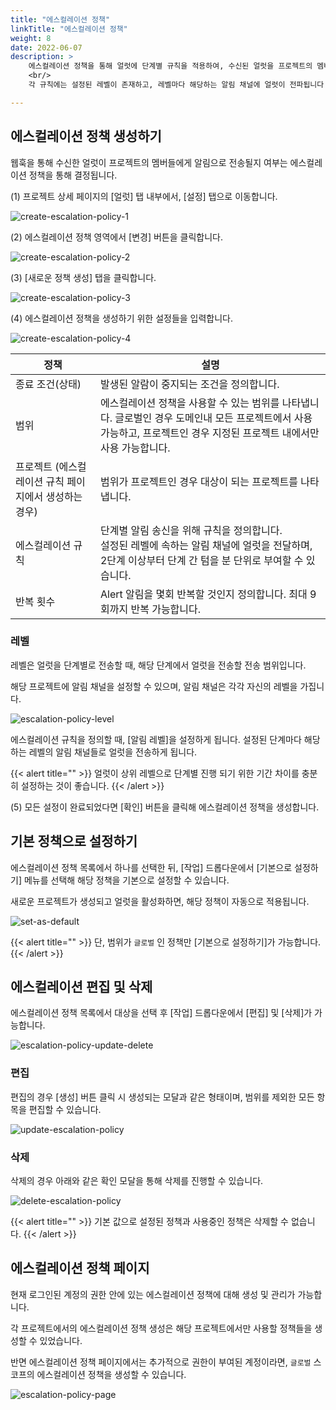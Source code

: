 ```yaml
---
title: "에스컬레이션 정책"
linkTitle: "에스컬레이션 정책"
weight: 8
date: 2022-06-07
description: >
    에스컬레이션 정책을 통해 얼럿에 단계별 규칙을 적용하여, 수신된 얼럿을 프로젝트의 멤버들에게 효과적으로 전달합니다.
    <br/>
    각 규칙에는 설정된 레벨이 존재하고, 레벨마다 해당하는 알림 채널에 얼럿이 전파됩니다.

---
```


## 에스컬레이션 정책 생성하기

웹훅을 통해 수신한 얼럿이 프로젝트의 멤버들에게 알림으로 전송될지 여부는 에스컬레이션 정책을 통해 결정됩니다.

(1) 프로젝트 상세 페이지의 [얼럿] 탭 내부에서, [설정] 탭으로 이동합니다.

![create-escalation-policy-1](/ko/docs/guides/alert-manager/escalation-policy-img/create-escalation-policy-1.png)


(2) 에스컬레이션 정책 영역에서 [변경] 버튼을 클릭합니다.

![create-escalation-policy-2](/ko/docs/guides/alert-manager/escalation-policy-img/create-escalation-policy-2.png)

(3) [새로운 정책 생성] 탭을 클릭합니다.

![create-escalation-policy-3](/ko/docs/guides/alert-manager/escalation-policy-img/create-escalation-policy-3.png)

(4) 에스컬레이션 정책을 생성하기 위한 설정들을 입력합니다.

![create-escalation-policy-4](/ko/docs/guides/alert-manager/escalation-policy-img/create-escalation-policy-4.png)

| 정책                             | 설명                                                                                              |
|--------------------------------|-------------------------------------------------------------------------------------------------|
| 종료 조건(상태)                      | 발생된 알람이 중지되는 조건을 정의합니다.                                                                         |
| 범위                             | 에스컬레이션 정책을 사용할 수 있는 범위를 나타냅니다. 글로벌인 경우 도메인내 모든 프로젝트에서 사용 가능하고, 프로젝트인 경우 지정된 프로젝트 내에서만 사용 가능합니다. |
| 프로젝트 (에스컬레이션 규칙 페이지에서 생성하는 경우) | 범위가 프로젝트인 경우 대상이 되는 프로젝트를 나타냅니다.                                                                |
| 에스컬레이션 규칙                      | 단계별 알림 송신을 위해 규칙을 정의합니다. <br/>설정된 레벨에 속하는 알림 채널에 얼럿을 전달하며, 2단계 이상부터 단계 간 텀을 분 단위로 부여할 수 있습니다.   |
| 반복 횟수                          | Alert 알림을 몇회 반복할 것인지 정의합니다. 최대 9회까지 반복 가능합니다.                                                   |

### 레벨

레벨은 얼럿을 단계별로 전송할 때, 해당 단계에서 얼럿을 전송할 전송 범위입니다.

해당 프로젝트에 알림 채널을 설정할 수 있으며, 알림 채널은 각각 자신의 레벨을 가집니다.

![escalation-policy-level](/ko/docs/guides/alert-manager/escalation-policy-img/escalation-policy-level.png)

에스컬레이션 규칙을 정의할 때, [알림 레벨]을 설정하게 됩니다. 설정된 단계마다 해당하는 레벨의 알림 채널들로 얼럿을 전송하게 됩니다.

{{< alert title="" >}}
얼럿이 상위 레벨으로 단계별 진행 되기 위한 기간 차이를 충분히 설정하는 것이 좋습니다.
{{< /alert >}}

(5) 모든 설정이 완료되었다면 [확인] 버튼을 클릭해 에스컬레이션 정책을 생성합니다.

## 기본 정책으로 설정하기

에스컬레이션 정책 목록에서 하나를 선택한 뒤, [작업] 드롭다운에서 [기본으로 설정하기] 메뉴를 선택해 해당 정책을 기본으로 설정할 수 있습니다.

새로운 프로젝트가 생성되고 얼럿을 활성화하면, 해당 정책이 자동으로 적용됩니다.

![set-as-default](/ko/docs/guides/alert-manager/escalation-policy-img/set-as-default.png)

{{< alert title="" >}}
단, 범위가 `글로벌` 인 정책만 [기본으로 설정하기]가 가능합니다.
{{< /alert >}}



## 에스컬레이션 편집 및 삭제

에스컬레이션 정책 목록에서 대상을 선택 후 [작업] 드롭다운에서 [편집] 및 [삭제]가 가능합니다.

![escalation-policy-update-delete](/ko/docs/guides/alert-manager/escalation-policy-img/escalation-policy-update-delete.png)

### 편집

편집의 경우 [생성] 버튼 클릭 시 생성되는 모달과 같은 형태이며, 범위를 제외한 모든 항목을 편집할 수 있습니다.

![update-escalation-policy](/ko/docs/guides/alert-manager/escalation-policy-img/update-escalation-policy.png)

### 삭제

삭제의 경우 아래와 같은 확인 모달을 통해 삭제를 진행할 수 있습니다.

![delete-escalation-policy](/ko/docs/guides/alert-manager/escalation-policy-img/delete-escalation-policy.png)

{{< alert title="" >}}
기본 값으로 설정된 정책과 사용중인 정책은 삭제할 수 없습니다.
{{< /alert >}}


## 에스컬레이션 정책 페이지

현재 로그인된 계정의 권한 안에 있는 에스컬레이션 정책에 대해 생성 및 관리가 가능합니다.

각 프로젝트에서의 에스컬레이션 정책 생성은 해당 프로젝트에서만 사용할 정책들을 생성할 수 있었습니다.

반면 에스컬레이션 정책 페이지에서는 추가적으로 권한이 부여된 계정이라면, `글로벌` 스코프의 에스컬레이션 정책을 생성할 수 있습니다.

![escalation-policy-page](/ko/docs/guides/alert-manager/escalation-policy-img/escalation-policy-page.png)
